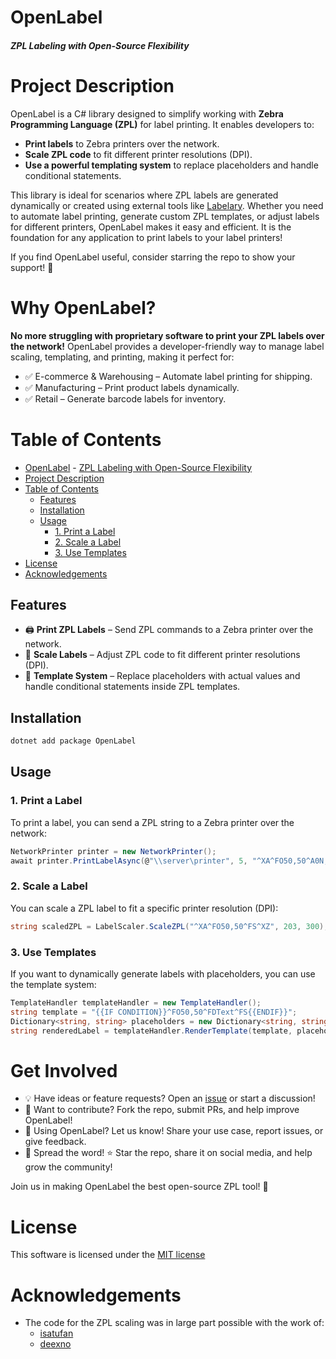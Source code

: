# OpenLabel
##### ZPL Labeling with Open-Source Flexibility

# Project Description

OpenLabel is a C# library designed to simplify working with **Zebra Programming Language (ZPL)** for label printing. It enables developers to:

- **Print labels** to Zebra printers over the network.
- **Scale ZPL code** to fit different printer resolutions (DPI).
- **Use a powerful templating system** to replace placeholders and handle conditional statements.

This library is ideal for scenarios where ZPL labels are generated dynamically or created using external tools like [Labelary](https://labelary.com). Whether you need to automate label printing, generate custom ZPL templates, or adjust labels for different printers, OpenLabel makes it easy and efficient. It is the foundation for any application to print labels to your label printers!

If you find OpenLabel useful, consider starring the repo to show your support! 🌟

# Why OpenLabel?

**No more struggling with proprietary software to print your ZPL labels over the network!** OpenLabel provides a developer-friendly way to manage label scaling, templating, and printing, making it perfect for:

- ✅ E-commerce & Warehousing – Automate label printing for shipping.
- ✅ Manufacturing – Print product labels dynamically.
- ✅ Retail – Generate barcode labels for inventory.

# Table of Contents

- [OpenLabel](#openlabel)
        - [ZPL Labeling with Open-Source Flexibility](#zpl-labeling-with-open-source-flexibility)
- [Project Description](#project-description)
- [Table of Contents](#table-of-contents)
  - [Features](#features)
  - [Installation](#installation)
  - [Usage](#usage)
    - [1. Print a Label](#1-print-a-label)
    - [2. Scale a Label](#2-scale-a-label)
    - [3. Use Templates](#3-use-templates)
- [License](#license)
- [Acknowledgements](#acknowledgements)

## Features
- 🖨️ **Print ZPL Labels** – Send ZPL commands to a Zebra printer over the network.
- 📏 **Scale Labels** – Adjust ZPL code to fit different printer resolutions (DPI).
- 📝 **Template System** – Replace placeholders with actual values and handle conditional statements inside ZPL templates.

## Installation

```bash
dotnet add package OpenLabel
```

## Usage

### 1. Print a Label
To print a label, you can send a ZPL string to a Zebra printer over the network:
```csharp
NetworkPrinter printer = new NetworkPrinter();
await printer.PrintLabelAsync(@"\\server\printer", 5, "^XA^FO50,50^A0N,50,50^FDHello, World!^FS^XZ");
```

### 2. Scale a Label
You can scale a ZPL label to fit a specific printer resolution (DPI):
```csharp
string scaledZPL = LabelScaler.ScaleZPL("^XA^FO50,50^FS^XZ", 203, 300);
```

### 3. Use Templates
If you want to dynamically generate labels with placeholders, you can use the template system:
```csharp
TemplateHandler templateHandler = new TemplateHandler();
string template = "{{IF CONDITION}}^FO50,50^FDText^FS{{ENDIF}}";
Dictionary<string, string> placeholders = new Dictionary<string, string> { { "CONDITION", "1" } };
string renderedLabel = templateHandler.RenderTemplate(template, placeholders);
```

# Get Involved

- 💡 Have ideas or feature requests? Open an [issue](https://github.com/Dwarf1er/openlabel/issues) or start a discussion!
- 🔧 Want to contribute? Fork the repo, submit PRs, and help improve OpenLabel!
- 📢 Using OpenLabel? Let us know! Share your use case, report issues, or give feedback.
- 🚀 Spread the word! ⭐ Star the repo, share it on social media, and help grow the community!

Join us in making OpenLabel the best open-source ZPL tool! 🎉

# License

This software is licensed under the [MIT license](LICENSE)

# Acknowledgements

- The code for the ZPL scaling was in large part possible with the work of:
  -  [isatufan](https://gist.github.com/isatufan/e22dc07ac7968fcb8e9a6046fa15f57a)
  -  [deexno](https://github.com/deexno/Zebra-ZPL-rescaler)